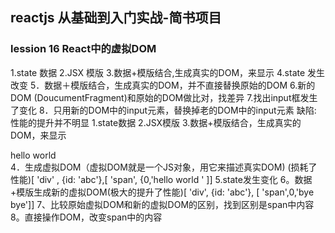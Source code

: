 ## reactjs 从基础到入门实战-简书项目

### lession 16 React中的虚拟DOM


1.state 数据
2.JSX 模版
3.数据+模版结合,生成真实的DOM，来显示
4.state 发生改变
5．数据＋模版结合，生成真实的DOM，并不直接替换原始的DOM
6.新的DOM (DoucumentFragment)和原始的DOM做比对，找差异
7.找出input框发生了变化
8．只用新的DOM中的input元素，替换掉老的DOM中的input元素
缺陷:
性能的提升并不明显
1.state数据
2.JSX模版
3.数据+模版结合，生成真实的DOM，来显示
<div id='abc' ><span>hello world</span></div>
4．生成虚拟DOM（虚拟DOM就是一个JS对象，用它来描述真实DOM) (损耗了性能)[ 'div' , {id: 'abc'},[ 'span', {0,'hello world ' ]]
5.state发生变化
6。数据+模版生成新的虚拟DOM(极大的提升了性能)[ 'div', {id: 'abc'}, [ 'span',0,'bye bye']]
7、比较原始虚拟DOM和新的虚拟DOM的区别，找到区别是span中内容8。直接操作DOM，改变span中的内容
